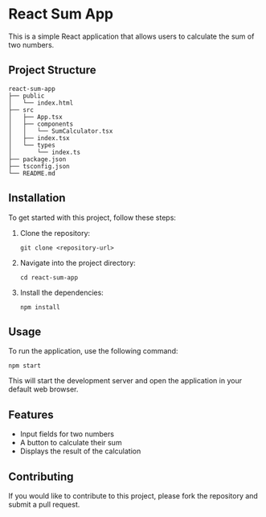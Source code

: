 # React Sum App

This is a simple React application that allows users to calculate the sum of two numbers.

## Project Structure

```
react-sum-app
├── public
│   └── index.html
├── src
│   ├── App.tsx
│   ├── components
│   │   └── SumCalculator.tsx
│   ├── index.tsx
│   └── types
│       └── index.ts
├── package.json
├── tsconfig.json
└── README.md
```

## Installation

To get started with this project, follow these steps:

1. Clone the repository:
   ```
   git clone <repository-url>
   ```

2. Navigate into the project directory:
   ```
   cd react-sum-app
   ```

3. Install the dependencies:
   ```
   npm install
   ```

## Usage

To run the application, use the following command:

```
npm start
```

This will start the development server and open the application in your default web browser.

## Features

- Input fields for two numbers
- A button to calculate their sum
- Displays the result of the calculation

## Contributing

If you would like to contribute to this project, please fork the repository and submit a pull request.